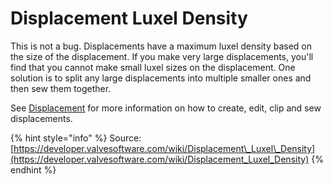 # Displacement Luxel Density

This is not a bug. Displacements have a maximum luxel density based on the size of the displacement. If you make very large displacements, you'll find that you cannot make small luxel sizes on the displacement. One solution is to split any large displacements into multiple smaller ones and then sew them together.

See [Displacement](https://developer.valvesoftware.com/wiki/Displacement) for more information on how to create, edit, clip and sew displacements.

{% hint style="info" %}
Source: [https://developer.valvesoftware.com/wiki/Displacement\_Luxel\_Density](https://developer.valvesoftware.com/wiki/Displacement_Luxel_Density)
{% endhint %}

